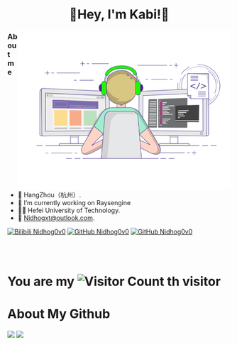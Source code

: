 <h1 align="center">
  👋Hey, I'm Kabi!👋
</h1>

<img align="right" top='60' alt="GIF" src="https://raw.githubusercontent.com/devSouvik/devSouvik/master/gif3.gif" width="480"/>

###  About me
<br/>

- 📍  HangZhou（杭州）.
- 🔭 I’m currently working on Raysengine
- 👨‍🎓  Hefei University of Technology.
- 📧  [Nidhogxt@outlook.com](mailto:Nidhogxt@outlook.com).
  
[![Bilibili Nidhog0v0](https://img.shields.io/badge/@Nidhog0v0-f25d8e?style=flat&logo=bilibili&logoColor=white&link=https://space.bilibili.com/60658794)](https://space.bilibili.com/60658794)
[![GitHub Nidhog0v0](https://img.shields.io/github/followers/kry4r?label=followers&style=social)](https://github.com/kry4r)
[![GitHub Nidhog0v0](https://img.shields.io/github/stars/kry4r?style=social)](https://github.com/)

<br/>
<br/>

# You are my  ![Visitor Count](https://profile-counter.glitch.me/kry4r/count.svg) th visitor


# About My Github

<!--[![Top Langs](https://github-readme-stats.vercel.app/api/top-langs/?username=kry4r&layout=compact&langs_count=8&theme=cobalt)](https://github.com/kry4r/github-readme-stats)

[![Top Langs](https://github-readme-stats.vercel.app/api?username=kry4r&show_icons=true&theme=cobalt)](https://github.com/kry4r/github-readme-stats)-->

<div align="left">
<img height='180' src="https://github-readme-stats.vercel.app/api/top-langs/?username=kry4r&hide=html,css,Jupyter+Notebook,ruby,javascript,Makefile,Less,TypeScript,Starlark,Groovy,Shell,Batchfile&layout=compact&langs_count=8&theme=cobalt" align="center" />
<img height='180' src="https://github-readme-stats.vercel.app/api?username=kry4r&show_icons=true&theme=cobalt" align="center" />
</div>  

<br/>  





<!--
**kry4r/kry4r** is a ✨ _special_ ✨ repository because its `README.md` (this file) appears on your GitHub profile.

Here are some ideas to get you started:

- 🔭 I’m currently working on ...
- 🌱 I’m currently learning ...
- 👯 I’m looking to collaborate on ...
- 🤔 I’m looking for help with ...
- 💬 Ask me about ...
- 📫 How to reach me: ...
- 😄 Pronouns: ...
- ⚡ Fun fact: ...
-->
